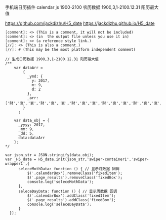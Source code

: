 
手机端日历插件
calendar js 1900-2100 农历数据
1900,3,1-2100.12.31 阳历最大值


https://github.com/jackdizhu/H5_date
https://jackdizhu.github.io/H5_date

    [comment]: <> (This is a comment, it will not be included)
    [comment]: <> (in  the output file unless you use it in)
    [comment]: <> (a reference style link.)
    [//]: <> (This is also a comment.)
    [//]: # (This may be the most platform independent comment)

    // 生成日历数据 1900,3,1-2100.12.31 阳历最大值
    /**
        var dataArr =
            {
              _ymd: {
                y: 2017,
                m: 9,
                d: 2
              },
              _arr: ['财','衰','衰','财','衰','衰','财','衰','衰','财','衰','衰','财','衰','衰','财','衰','衰','财','衰','衰','财','衰','衰','财','衰','衰','财','衰','衰']
            }
          ;

        var data_obj = {
          _yyyy: 2017,
          _mm: 9,
          _dd: 5,
          data:dataArr
        };
    */

    var json_str = JSON.stringify(data_obj);
    var _H5_date = H5_date.init(json_str,'swiper-container1','swiper-wrapper1',{
          seleceMothData: function () { // 显示月数据 回调
              $('.calendarBox').removeClass('fixedItem');
              $('.page_results').removeClass('fixedBox');
              console.log('seleceMothData');
          },
          seleceDayData: function () { // 显示周数据 回调
              $('.calendarBox').addClass('fixedItem');
              $('.page_results').addClass('fixedBox');
              console.log('seleceDayData');
          }
      });
